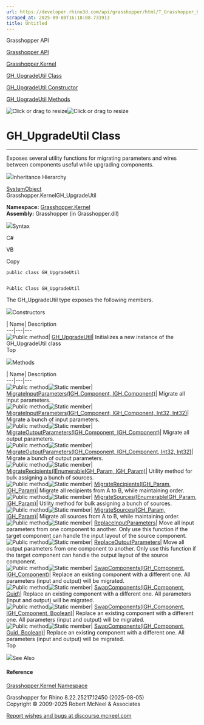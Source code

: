 ```yaml
---
url: https://developer.rhino3d.com/api/grasshopper/html/T_Grasshopper_Kernel_GH_UpgradeUtil.htm
scraped_at: 2025-09-08T16:18:08.731913
title: Untitled
---
```


Grasshopper API

[Grasshopper API](../html/723c01da-9986-4db2-8f53-6f3a7494df75.htm
"Grasshopper API")

[Grasshopper.Kernel](../html/N_Grasshopper_Kernel.htm "Grasshopper.Kernel")

[GH_UpgradeUtil Class](../html/T_Grasshopper_Kernel_GH_UpgradeUtil.htm
"GH_UpgradeUtil Class")

[GH_UpgradeUtil Constructor
](../html/M_Grasshopper_Kernel_GH_UpgradeUtil__ctor.htm "GH_UpgradeUtil
Constructor ")

[GH_UpgradeUtil
Methods](../html/Methods_T_Grasshopper_Kernel_GH_UpgradeUtil.htm
"GH_UpgradeUtil Methods")

![Click or drag to resize](../icons/TocOpen.gif)![Click or drag to
resize](../icons/TocClose.gif)

# GH_UpgradeUtil Class  
  
---  
  
Exposes several utility functions for migrating parameters and wires between
components useful while upgrading components.

![](../icons/SectionExpanded.png)Inheritance Hierarchy

[SystemObject](https://docs.microsoft.com/dotnet/api/system.object)  
Grasshopper.KernelGH_UpgradeUtil  

**Namespace:** [Grasshopper.Kernel](N_Grasshopper_Kernel.htm)  
**Assembly:** Grasshopper (in Grasshopper.dll)

![](../icons/SectionExpanded.png)Syntax

C#

VB

Copy

    
    
    public class GH_UpgradeUtil
    
    
    Public Class GH_UpgradeUtil

The GH_UpgradeUtil type exposes the following members.

![](../icons/SectionExpanded.png)Constructors

| Name| Description  
---|---|---  
![Public method](../icons/pubmethod.gif)|
[GH_UpgradeUtil](M_Grasshopper_Kernel_GH_UpgradeUtil__ctor.htm)| Initializes a
new instance of the GH_UpgradeUtil class  
Top

![](../icons/SectionExpanded.png)Methods

| Name| Description  
---|---|---  
![Public method](../icons/pubmethod.gif)![Static member](../icons/static.gif)|
[MigrateInputParameters(IGH_Component,
IGH_Component)](M_Grasshopper_Kernel_GH_UpgradeUtil_MigrateInputParameters.htm)|
Migrate all input parameters.  
![Public method](../icons/pubmethod.gif)![Static member](../icons/static.gif)|
[MigrateInputParameters(IGH_Component, IGH_Component, Int32,
Int32)](M_Grasshopper_Kernel_GH_UpgradeUtil_MigrateInputParameters_1.htm)|
Migrate a bunch of input parameters.  
![Public method](../icons/pubmethod.gif)![Static member](../icons/static.gif)|
[MigrateOutputParameters(IGH_Component,
IGH_Component)](M_Grasshopper_Kernel_GH_UpgradeUtil_MigrateOutputParameters.htm)|
Migrate all output parameters.  
![Public method](../icons/pubmethod.gif)![Static member](../icons/static.gif)|
[MigrateOutputParameters(IGH_Component, IGH_Component, Int32,
Int32)](M_Grasshopper_Kernel_GH_UpgradeUtil_MigrateOutputParameters_1.htm)|
Migrate a bunch of output parameters.  
![Public method](../icons/pubmethod.gif)![Static member](../icons/static.gif)|
[MigrateRecipients(IEnumerableIGH_Param,
IGH_Param)](M_Grasshopper_Kernel_GH_UpgradeUtil_MigrateRecipients_1.htm)|
Utility method for bulk assigning a bunch of sources.  
![Public method](../icons/pubmethod.gif)![Static member](../icons/static.gif)|
[MigrateRecipients(IGH_Param,
IGH_Param)](M_Grasshopper_Kernel_GH_UpgradeUtil_MigrateRecipients.htm)|
Migrate all recipients from A to B, while maintaining order.  
![Public method](../icons/pubmethod.gif)![Static member](../icons/static.gif)|
[MigrateSources(IEnumerableIGH_Param,
IGH_Param)](M_Grasshopper_Kernel_GH_UpgradeUtil_MigrateSources_1.htm)|
Utility method for bulk assigning a bunch of sources.  
![Public method](../icons/pubmethod.gif)![Static member](../icons/static.gif)|
[MigrateSources(IGH_Param,
IGH_Param)](M_Grasshopper_Kernel_GH_UpgradeUtil_MigrateSources.htm)|  Migrate
all sources from A to B, while maintaining order.  
![Public method](../icons/pubmethod.gif)![Static member](../icons/static.gif)|
[ReplaceInputParameters](M_Grasshopper_Kernel_GH_UpgradeUtil_ReplaceInputParameters.htm)|
Move all input parameters from one component to another. Only use this
function if the target component can handle the input layout of the source
component.  
![Public method](../icons/pubmethod.gif)![Static member](../icons/static.gif)|
[ReplaceOutputParameters](M_Grasshopper_Kernel_GH_UpgradeUtil_ReplaceOutputParameters.htm)|
Move all output parameters from one component to another. Only use this
function if the target component can handle the output layout of the source
component.  
![Public method](../icons/pubmethod.gif)![Static member](../icons/static.gif)|
[SwapComponents(IGH_Component,
IGH_Component)](M_Grasshopper_Kernel_GH_UpgradeUtil_SwapComponents.htm)|
Replace an existing component with a different one. All parameters (input and
output) will be migrated.  
![Public method](../icons/pubmethod.gif)![Static member](../icons/static.gif)|
[SwapComponents(IGH_Component,
Guid)](M_Grasshopper_Kernel_GH_UpgradeUtil_SwapComponents_2.htm)|  Replace an
existing component with a different one. All parameters (input and output)
will be migrated.  
![Public method](../icons/pubmethod.gif)![Static member](../icons/static.gif)|
[SwapComponents(IGH_Component, IGH_Component,
Boolean)](M_Grasshopper_Kernel_GH_UpgradeUtil_SwapComponents_1.htm)|  Replace
an existing component with a different one. All parameters (input and output)
will be migrated.  
![Public method](../icons/pubmethod.gif)![Static member](../icons/static.gif)|
[SwapComponents(IGH_Component, Guid,
Boolean)](M_Grasshopper_Kernel_GH_UpgradeUtil_SwapComponents_3.htm)|  Replace
an existing component with a different one. All parameters (input and output)
will be migrated.  
Top

![](../icons/SectionExpanded.png)See Also

#### Reference

[Grasshopper.Kernel Namespace](N_Grasshopper_Kernel.htm)

Grasshopper for Rhino 8.22.25217.12450 (2025-08-05)  
Copyright © 2009-2025 Robert McNeel & Associates

[Report wishes and bugs at
discourse.mcneel.com](https://discourse.mcneel.com/c/grasshopper)

